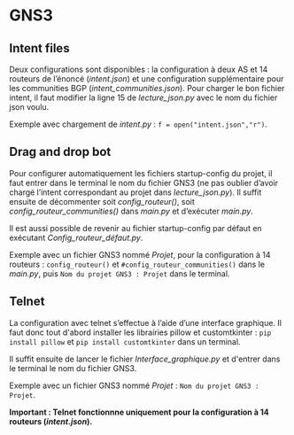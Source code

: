 # GNS3



## Intent files

Deux configurations sont disponibles : la configuration à deux AS et 14 routeurs de l’énoncé (*intent.json*) et une configuration supplémentaire pour les communities BGP (*intent_communities.json*).
Pour charger le bon fichier intent, il faut modifier la ligne 15 de *lecture_json.py* avec le nom du fichier json voulu.

Exemple avec chargement de *intent.py* : `f = open("intent.json","r")`.



## Drag and drop bot

Pour configurer automatiquement les fichiers startup-config du projet, il faut entrer dans le terminal le nom du fichier GNS3 (ne pas oublier d’avoir chargé l’intent correspondant au projet dans *lecture_json.py*).
Il suffit ensuite de décommenter soit *config_routeur()*, soit *config_routeur_communities()* dans *main.py* et d’exécuter *main.py*.

Il est aussi possible de revenir au fichier startup-config par défaut en exécutant *Config_routeur_défaut.py*.

Exemple avec un fichier GNS3 nommé *Projet*, pour la configuration à 14 routeurs : `config_routeur()` et `#config_routeur_communities()` dans le *main.py*, puis `Nom du projet GNS3 : Projet` dans le terminal.

## Telnet

La configuration avec telnet s’effectue à l’aide d’une interface graphique. Il faut donc tout d'abord installer les librairies pillow et customtkinter : `pip install pillow` et `pip install customtkinter` dans un terminal.

Il suffit ensuite de lancer le fichier *Interface_graphique.py* et d'entrer dans le terminal le nom du fichier GNS3.

Exemple avec un fichier GNS3 nommé *Projet* : `Nom du projet GNS3 : Projet`.

**Important : Telnet fonctionnne uniquement pour la configuration à 14 routeurs (*intent.json*).**